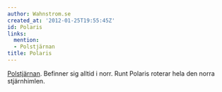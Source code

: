 ```yaml
---
author: Wahnstrom.se
created_at: '2012-01-25T19:55:45Z'
id: Polaris
links:
  mention:
  - Polstjärnan
title: Polaris
---
```


[Polstjärnan]. Befinner sig alltid i norr. Runt Polaris roterar hela den norra stjärnhimlen.

  [Polstjärnan]: Polstjärnan